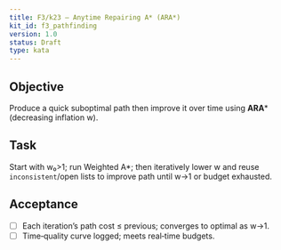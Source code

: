 ```yaml
---
title: F3/k23 — Anytime Repairing A* (ARA*)
kit_id: f3_pathfinding
version: 1.0
status: Draft
type: kata
---
```

## Objective
Produce a quick suboptimal path then improve it over time using **ARA*** (decreasing inflation w).
## Task
Start with w₀>1; run Weighted A*; then iteratively lower w and reuse `inconsistent`/open lists to improve path until w→1 or budget exhausted.
## Acceptance
- [ ] Each iteration’s path cost ≤ previous; converges to optimal as w→1.
- [ ] Time‑quality curve logged; meets real‑time budgets.